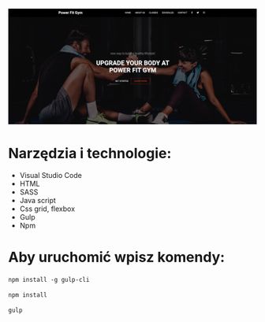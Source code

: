 ![Gym Page](src/assets/img/cover.png)

# Narzędzia i technologie:

- Visual Studio Code
- HTML
- SASS
- Java script
- Css grid, flexbox
- Gulp
- Npm

# Aby uruchomić wpisz komendy: 

`npm install -g gulp-cli`

`npm install`

`gulp`
